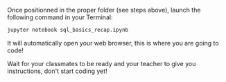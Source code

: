 Once positionned in the proper folder (see steps above), launch the following command in your Terminal:

```bash
jupyter notebook sql_basics_recap.ipynb
```

It will automatically open your web browser, this is where you are going to code!

Wait for your classmates to be ready and your teacher to give you instructions, don't start coding yet!
